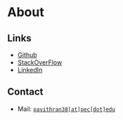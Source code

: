 # About

## Links
- [Github](https://github.com/pavithranrao/)
- [StackOverFlow](https://stackoverflow.com/users/7991002/pavithran-ramachandran)
- [LinkedIn](https://www.linkedin.com/in/pavithran-ramachandran-9042aaa1/)


## Contact
- Mail: [`pavithran38[at]pec[dot]edu`](mailto:pavithran38@pec.edu?subject=Test)
